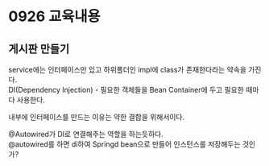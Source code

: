 # 0926 교육내용
## 게시판 만들기
 service에는 인터페이스만 있고 하위폴더인 impl에 class가 존재한다라는 약속을 가진다.</br>
 DI(Dependency Injection) - 필요한 객체들을 Bean Container에 두고 필요한 때마다 사용한다.

 내부에 인터페이스를 만드는 이유는 약한 결합을 위해서이다.
 
 @Autowired가 DI로 연결해주는 역할을 하는듯하다.</br>
 @autowired를 하면 di하여 Springd bean으로 만들어 인스턴스를 저장해두는 것인가?</br>

 
